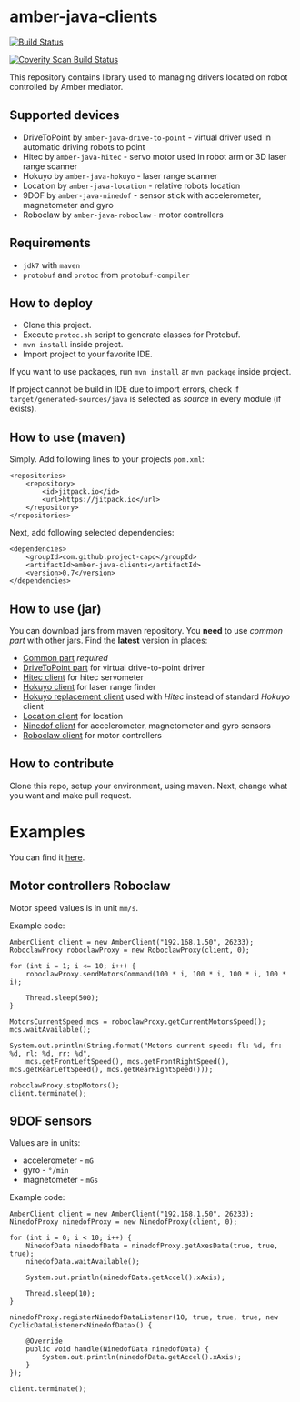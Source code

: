 amber-java-clients
==================

[![Build Status](https://travis-ci.org/project-capo/amber-java-clients.svg?branch=master)](https://travis-ci.org/project-capo/amber-java-clients)

[![Coverity Scan Build Status](https://scan.coverity.com/projects/4013/badge.svg?style=flat)](https://scan.coverity.com/projects/4013)

This repository contains library used to managing drivers located on robot controlled by Amber mediator.

Supported devices
-----------------

* DriveToPoint by `amber-java-drive-to-point` - virtual driver used in automatic driving robots to point
* Hitec by `amber-java-hitec` - servo motor used in robot arm or 3D laser range scanner
* Hokuyo by `amber-java-hokuyo` - laser range scanner
* Location by `amber-java-location` - relative robots location  
* 9DOF by `amber-java-ninedof` - sensor stick with accelerometer, magnetometer and gyro
* Roboclaw by `amber-java-roboclaw` - motor controllers

Requirements
------------

* `jdk7` with `maven`
* `protobuf` and `protoc` from `protobuf-compiler`

How to deploy
-------------

* Clone this project.
* Execute `protoc.sh` script to generate classes for Protobuf.
* `mvn install` inside project.
* Import project to your favorite IDE.

If you want to use packages, run `mvn install` ar `mvn package` inside project.

If project cannot be build in IDE due to import errors, check if `target/generated-sources/java` is selected as *source* in every module (if exists).

How to use (maven)
------------------

Simply. Add following lines to your projects `pom.xml`:

    <repositories>
        <repository>
            <id>jitpack.io</id>
            <url>https://jitpack.io</url>
        </repository>
    </repositories>

Next, add following selected dependencies:

    <dependencies>
        <groupId>com.github.project-capo</groupId>
        <artifactId>amber-java-clients</artifactId>
        <version>0.7</version>
    </dependencies>

How to use (jar)
----------------

You can download jars from maven repository. You **need** to use *common part* with other jars. Find the **latest** version in places:

 * [Common part](https://github.com/project-capo/amber-java-clients/tree/mvn-repo/pl/edu/agh/amber/common/amber-java-common/1.0-SNAPSHOT "Common part") *required*
 * [DriveToPoint part](https://github.com/project-capo/amber-java-clients/tree/mvn-repo/pl/edu/agh/amber/drivetopoint/amber-java-drive-to-point/1.0-SNAPSHOT "DriveToPoint client") for virtual drive-to-point driver
 * [Hitec client](https://github.com/project-capo/amber-java-clients/tree/mvn-repo/pl/edu/agh/amber/hitec/amber-java-hitec/1.0-SNAPSHOT "Hitec client") for hitec servometer
 * [Hokuyo client](https://github.com/project-capo/amber-java-clients/tree/mvn-repo/pl/edu/agh/amber/hokuyo/amber-java-hokuyo/1.0-SNAPSHOT "Hokuyo client") for laser range finder
  * [Hokuyo replacement client](https://github.com/project-capo/amber-java-clients/tree/mvn-repo/pl/edu/agh/amber/hokuyo-scanner/amber-java-hokuyo-scanner/1.0-SNAPSHOT "Hokuyo replacement client") used with *Hitec* instead of standard *Hokuyo* client
 * [Location client](https://github.com/project-capo/amber-java-clients/tree/mvn-repo/pl/edu/agh/amber/location/amber-java-location/1.0-SNAPSHOT "Location client") for location
 * [Ninedof client](https://github.com/project-capo/amber-java-clients/tree/mvn-repo/pl/edu/agh/amber/ninedof/amber-java-ninedof/1.0-SNAPSHOT "Ninedof client") for accelerometer, magnetometer and gyro sensors
 * [Roboclaw client](https://github.com/project-capo/amber-java-clients/tree/mvn-repo/pl/edu/agh/amber/roboclaw/amber-java-roboclaw/1.0-SNAPSHOT "Roboclaw client") for motor controllers

How to contribute
-----------------

Clone this repo, setup your environment, using maven. Next, change what you want and make pull request.

Examples
========

You can find it [here](https://github.com/dev-amber/amber-java-clients/tree/master/amber-java-examples/src/main/java).

Motor controllers Roboclaw
--------------------------

Motor speed values is in unit `mm/s`.

Example code:

    AmberClient client = new AmberClient("192.168.1.50", 26233);
    RoboclawProxy roboclawProxy = new RoboclawProxy(client, 0);
    
    for (int i = 1; i <= 10; i++) {
        roboclawProxy.sendMotorsCommand(100 * i, 100 * i, 100 * i, 100 * i);
        
        Thread.sleep(500);
    }
    
    MotorsCurrentSpeed mcs = roboclawProxy.getCurrentMotorsSpeed();
    mcs.waitAvailable();
    
    System.out.println(String.format("Motors current speed: fl: %d, fr: %d, rl: %d, rr: %d",
        mcs.getFrontLeftSpeed(), mcs.getFrontRightSpeed(), mcs.getRearLeftSpeed(), mcs.getRearRightSpeed()));
    
    roboclawProxy.stopMotors();
    client.terminate();

9DOF sensors
------------

Values are in units:

* accelerometer - `mG`
* gyro - `°/min`
* magnetometer - `mGs`

Example code:

    AmberClient client = new AmberClient("192.168.1.50", 26233);
    NinedofProxy ninedofProxy = new NinedofProxy(client, 0);
    
    for (int i = 0; i < 10; i++) {
        NinedofData ninedofData = ninedofProxy.getAxesData(true, true, true);
        ninedofData.waitAvailable();
        
        System.out.println(ninedofData.getAccel().xAxis);
        
        Thread.sleep(10);
    }
    
    ninedofProxy.registerNinedofDataListener(10, true, true, true, new CyclicDataListener<NinedofData>() {
    
        @Override
        public void handle(NinedofData ninedofData) {
            System.out.println(ninedofData.getAccel().xAxis);
        }
    });
    
    client.terminate();
